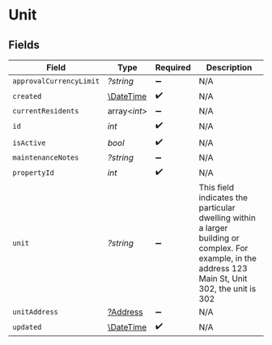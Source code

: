 # Unit


## Fields

| Field                                                                                                                                                | Type                                                                                                                                                 | Required                                                                                                                                             | Description                                                                                                                                          |
| ---------------------------------------------------------------------------------------------------------------------------------------------------- | ---------------------------------------------------------------------------------------------------------------------------------------------------- | ---------------------------------------------------------------------------------------------------------------------------------------------------- | ---------------------------------------------------------------------------------------------------------------------------------------------------- |
| `approvalCurrencyLimit`                                                                                                                              | *?string*                                                                                                                                            | :heavy_minus_sign:                                                                                                                                   | N/A                                                                                                                                                  |
| `created`                                                                                                                                            | [\DateTime](https://www.php.net/manual/en/class.datetime.php)                                                                                        | :heavy_check_mark:                                                                                                                                   | N/A                                                                                                                                                  |
| `currentResidents`                                                                                                                                   | array<*int*>                                                                                                                                         | :heavy_minus_sign:                                                                                                                                   | N/A                                                                                                                                                  |
| `id`                                                                                                                                                 | *int*                                                                                                                                                | :heavy_check_mark:                                                                                                                                   | N/A                                                                                                                                                  |
| `isActive`                                                                                                                                           | *bool*                                                                                                                                               | :heavy_check_mark:                                                                                                                                   | N/A                                                                                                                                                  |
| `maintenanceNotes`                                                                                                                                   | *?string*                                                                                                                                            | :heavy_minus_sign:                                                                                                                                   | N/A                                                                                                                                                  |
| `propertyId`                                                                                                                                         | *int*                                                                                                                                                | :heavy_check_mark:                                                                                                                                   | N/A                                                                                                                                                  |
| `unit`                                                                                                                                               | *?string*                                                                                                                                            | :heavy_minus_sign:                                                                                                                                   | This field indicates the particular dwelling within a larger building or complex. For example, in the address 123 Main St, Unit 302, the unit is 302 |
| `unitAddress`                                                                                                                                        | [?Address](../../models/shared/Address.md)                                                                                                           | :heavy_minus_sign:                                                                                                                                   | N/A                                                                                                                                                  |
| `updated`                                                                                                                                            | [\DateTime](https://www.php.net/manual/en/class.datetime.php)                                                                                        | :heavy_check_mark:                                                                                                                                   | N/A                                                                                                                                                  |